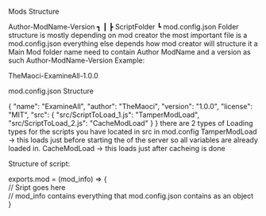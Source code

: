 Mods Structure

Author-ModName-Version 	┓
			┃
			┣ ScriptFolder
			┗ mod.config.json
Folder structure is mostly depending on mod creator the most important file is a mod.config.json everything else depends how mod creator will structure it a Main Mod folder name need to contain Author ModName and a version as such Author-ModName-Version Example:

TheMaoci-ExamineAll-1.0.0

mod.config.json Structure

{
	"name": "ExamineAll",
	"author": "TheMaoci",
	"version": "1.0.0",
	"license": "MIT",
	"src": {
		"src/ScriptToLoad_1.js": "TamperModLoad",
		"src/ScriptToLoad_2.js": "CacheModLoad"
	}
}
there are 2 types of Loading types for the scripts you have located in src in mod.config TamperModLoad -> this loads just before starting the of the server so all variables are already loaded in. CacheModLoad -> this loads just after cacheing is done

Structure of script:

exports.mod = (mod_info) => {  
 // Sript goes here  
 // mod_info contains everything that mod.config.json contains as an object  
}  
